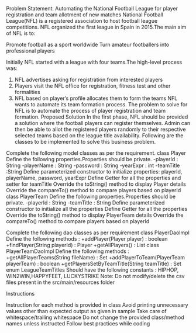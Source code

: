 Problem Statement: Automating the National Football League for player registration and team allotment of new matches
National Football League(NFL) is a registered association to host football league competitions.
NFL organized the first league in Spain in 2015.The main aim of NFL is to:

Promote football as a sport worldwide
Turn amateur footballers into professional players

Initially NFL started with a league with four teams.The high-level process was:
1. NFL advertises asking for registration from interested players
2. Players visit the NFL office for registration, fitness test and other formalities
3. NFL based on player’s profile allocates them to form the teams
   NFL wants to automate its team formation process.
   The problem to solve for NFL is to automate the process of player registration and team
   formation.
   Proposed Solution
   In the first phase, NFL should be provided a solution where the football players
   can register themselves. Admin can then be able to allot the registered players randomly to
   their respective selected teams based on the league title availability.
   Following are the classes to be implemented to solve this business problem.

Complete the following model classes as per the requirement.
class Player
Define the following properties.Properties should be private.
-playerId : String
-playerName : String
-password : String
-yearExpr : int
-teamTitle :String
Define parameterized constructor to initialize properties: playerId, playerName, password, yearExpr
Define Getter for all the properties and setter for teamTitle
Override the toString() method to display Player details
Override the compareTo() method to compare players based on playerId
class PlayerTeam
Define the following properties.Properties should be private.
-playerId : String
-teamTitle : String
Define parameterized constructor to initialize all the properties
Define Getter for all the properties
Override the toString() method to display PlayerTeam details
Override the compareTo() method to compare players based on playerId

Complete the following dao classes as per requirement
class PlayerDaoImpl
Define the following methods :
+addPlayer(Player player) : boolean
+findPlayer(String playerId) : Player
+getAllPlayers() : List<Player>
class PlayerTeamDaoImpl
Define the following methods :
+getAllPlayerTeams(String fileName) : Set<PlayerTeam>
+addPlayerToTeam(PlayerTeam playerTeam) : boolean
+getPlayersSetByTeamTitle(String teamTitle) : Set<PlayerTeam>
enum LeagueTeamTitles
Should have the following constants :
HIPHOP, WIN2WIN,HAPPYFEET, LUCKYSTRIKE
Note: Do not modify/delete the csv files present in the src/main/resources folder

Instructions

Instruction for each method is provided in class
Avoid printing unnecessary values other than expected output as given in sample
Take care of whitespace/trailing whitespace
Do not change the provided class/method names unless instructed
Follow best practices while coding